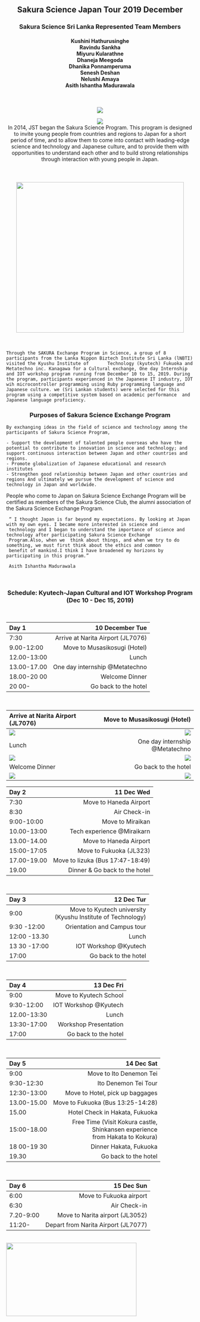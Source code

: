   

<h2 align="center"> 
 Sakura Science Japan Tour 2019 December     <br />
  
  
 <h3 align="center"> 
 Sakura Science Sri Lanka Represented Team  Members <br />
</h3>
                  
<h4 align="center"> 
Kushini Hathurusinghe    <br />
Ravindu Sankha      <br />
Miyuru Kularathne    <br />                                                               
Dhaneja Meegoda      <br />                                                               
Dhanika Ponnamperuma    <br />                                                            
Senesh Deshan       <br />                                                                 
Nelushi Amaya     <br />                                                             
Asith Ishantha Madurawala        <br />                                                         
</h4>
       
                                                      
                                                              
   
 <br />
 
 <p align="center">
  <img src="https://photos.templatetoaster.info/05aaje.jpg" >
</p> 
<!-- Photo Courtsey: Miyuru Kularathne -->

  
</h2>

<p align="center">
  <img src="https://photos.templatetoaster.info/7kvpjc.png" ><br />
  In 2014, JST began the Sakura Science Program. This program is designed to invite young people from countries and regions to Japan for a short period of time, and to allow them to come into contact with leading-edge science and technology and Japanese culture, and to provide them with opportunities to understand each other and to build strong relationships through interaction with young people in Japan.
</p> 



<br />

<h3 align="center"> 
  
<!--    
  <img src="https://photos.templatetoaster.info/6a40sy.png"  width="600px" height="539px" > -->
  
  <img src="https://photos.templatetoaster.info/xpa68o.png"  width="450px" height="404px" >
  
  
  

  <br />
</h3>


  
<br />

    Through the SAKURA Exchange Program in Science, a group of 8 participants from the Lanka Nippon Biztech Institute Sri Lanka (lNBTI) visited the Kyushu Institute of       Technology (kyutech) Fukuoka and Metatechno inc. Kanagawa for a Cultural exchange, One day Internship and IOT workshop program running from December 10 to 15, 2019. During the program, participants experienced in the Japanese IT industry, IOT wih microcontroller programming using Ruby programming language and Japanese culture. we (Sri Lankan students) were selected for this program using a competitive system based on academic performance  and Japanese language proficiency. 


<h3 align="center"> 
 
Purposes of Sakura Science Exchange Program <br />
  
</h3>

    By exchanging ideas in the field of science and technology among the participants of Sakura Science Program, 

    - Support the development of talented people overseas who have the potential to contribute to innovation in science and technology; and support continuous interaction between Japan and other countries and regions.
    - Promote globalization of Japanese educational and research institutes
    - Strengthen good relationship between Japan and other countries and regions And ultimately we pursue the development of science and technology in Japan and worldwide.


People who come to Japan on Sakura Science Exchange Program will be certified as members of the Sakura Science Club, the alumni association of the Sakura Science Exchange Program.





     “ I thought Japan is far beyond my expectations. By looking at Japan with my own eyes. I became more interested in science and 
     technology and I began to understand the importance of science and technology after participating Sakura Science Exchange
     Program.Also, when we  think about things, and when we try to do something, we must first think about the ethics and common
     benefit of mankind.I think I have broadened my horizons by participating in this program.”        
     
     Asith Ishantha Madurawala


 

 
  <br />
 <h3 align="center"> 
   Schedule: Kyutech-Japan Cultural and IOT Workshop Program (Dec 10 - Dec 15, 2019) 
 <br />
</h3>

                           
 <br />
 
Day 1 | 10 December Tue   
| :--- | ---: | 
7:30  | Arrive at Narita Airport (JL7076) 
9.00-12:00 | Move to Musasikosugi (Hotel) 
12.00-13:00 |  Lunch 
 13.00-17.00 |  One day internship @Metatechno 
 18.00-20 00 |  Welcome Dinner 
 20 00- |      Go back to the hotel
<br />

Arrive at Narita Airport (JL7076)  | Move to Musasikosugi (Hotel) 
| :--- | ---: | 
<img src="https://photos.templatetoaster.info/u72ckh.jpg" > | <img src="https://photos.templatetoaster.info/2phpfx.jpg" > 
Lunch | One day internship @Metatechno 
<img  src="https://photos.templatetoaster.info/9ng33b.jpg"> |   <img src="https://photos.templatetoaster.info/cmf7ca.jpg" > 
Welcome Dinner  |  Go back to the hotel
<img  src="https://photos.templatetoaster.info/e9ab7v.jpg"> |   <img src="https://photos.templatetoaster.info/yp3f0a.jpg" > 


<!-- Day 2 |  11 Dec Wed 
 | :--- | ---: | 
         Go back to the hotel
 <br /> -->
   

Day 2 |  11 Dec Wed 
 | :--- | ---: | 
  7:30 | Move to Haneda Airport 
 8:30 | Air Check-in 
9:00-10:00 |  Move to Miraikan 
 10.00-13:00 |  Tech experience @Miraikarn 
13.00-14.00 | Move to Haneda Airport 
15:00-17:05 | Move to Fukuoka (JL323) 
17.00-19.00 | Move to Iizuka (Bus 17:47-18:49) 
19.00       |  Dinner  & Go back to the hotel



<br />

Day 3 |  12 Dec Tur 
| :--- | ---: | 
9:00        |    Move to Kyutech university <br />(Kyushu Institute of Technology)
 9:30 -12:00 | Orientation and Campus tour 
 12:00 -13.30 | Lunch
13 30 -17:00 |    IOT Workshop @Kyutech 
 17:00        |    Go back to the hotel 
 <br />


 Day 4   | 13 Dec Fri 
 | :--- | ---: |
9:00       |      Move to Kyutech School 
 9:30-12:00  | IOT Workshop @Kyutech 
 12.00-13:30| Lunch 
 13:30-17:00  | Workshop Presentation 
 17:00      |     Go back to the hotel 
 <br />

Day 5 |  14 Dec Sat
| :--- | ---: | 
 9:00      |        Move to Ito Denemon Tei 
 9:30-12:30   |   Ito Denemon Tei Tour 
 12:30-13:00  |  Move to Hotel, pick up baggages 
 13.00-15.00 | Move to Fukuoka (Bus 13:25-14:28) 
 15.00      |      Hotel Check in Hakata, Fukuoka 
15:00-18.00 | Free Time (Visit Kokura castle, <br />Shinkansen experience <br />from Hakata to Kokura)
 18 00-19 30 | Dinner Hakata, Fukuoka 
   19.30       |     Go back to the hotel
 <br />

 Day 6 |  15 Dec Sun 
 | :--- | ---: | 
 6:00     |    Move to Fukuoka airport 
 6:30     |    Air Check-in 
 7.20-9:00 |  Move to Narita airport (JL3052) 
 11:20-   |    Depart from Narita Airport (JL7077)

              


  <br />




<!-- <img src="https://www.linkpicture.com/q/btsarmy-screen.jpg" > | [Visit Website](https://dev-btsarmy.pantheonsite.io/ "Github home")
| :--- | ---: |
 -->
<img src="https://github.com/asithishantha/Sakura_Science_Japan_Tour_2019_December/blob/main/iot%20gif.gif"  width="350px" height="197px" >
  <br />




[GitHub]: https://github.com/kaz0505 

